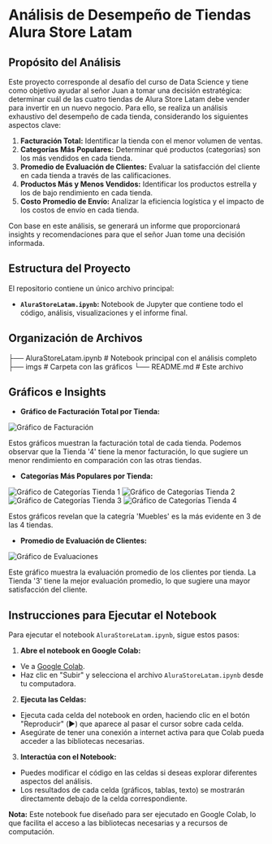 # Análisis de Desempeño de Tiendas Alura Store Latam

## Propósito del Análisis

Este proyecto corresponde al desafío del curso de Data Science y tiene como objetivo ayudar al señor Juan a tomar una decisión estratégica: determinar cuál de las cuatro tiendas de Alura Store Latam debe vender para invertir en un nuevo negocio. Para ello, se realiza un análisis exhaustivo del desempeño de cada tienda, considerando los siguientes aspectos clave:

1. **Facturación Total:** Identificar la tienda con el menor volumen de ventas.
2. **Categorías Más Populares:** Determinar qué productos (categorías) son los más vendidos en cada tienda.
3. **Promedio de Evaluación de Clientes:** Evaluar la satisfacción del cliente en cada tienda a través de las calificaciones.
4. **Productos Más y Menos Vendidos:** Identificar los productos estrella y los de bajo rendimiento en cada tienda.
5. **Costo Promedio de Envío:** Analizar la eficiencia logística y el impacto de los costos de envío en cada tienda.

Con base en este análisis, se generará un informe que proporcionará insights y recomendaciones para que el señor Juan tome una decisión informada.

## Estructura del Proyecto

El repositorio contiene un único archivo principal:

* **`AluraStoreLatam.ipynb`:** Notebook de Jupyter que contiene todo el código, análisis, visualizaciones y el informe final.

## Organización de Archivos

├── AluraStoreLatam.ipynb # Notebook principal con el análisis completo
├── imgs # Carpeta con las gráficos
└── README.md # Este archivo

## Gráficos e Insights

* **Gráfico de Facturación Total por Tienda:**

 ![Gráfico de Facturación](imgs/01-ingreso_total_por_tienda.png)

 Estos gráficos muestran la facturación total de cada tienda. Podemos observar que la Tienda '4' tiene la menor facturación, lo que sugiere un menor rendimiento en comparación con las otras tiendas.

* **Categorías Más Populares por Tienda:**

 ![Gráfico de Categorías Tienda 1](imgs/02-dist_categ_tienda01.png)
 ![Gráfico de Categorías Tienda 2](imgs/02-dist_categ_tienda02.png)
 ![Gráfico de Categorías Tienda 3](imgs/02-dist_categ_tienda03.png)
 ![Gráfico de Categorías Tienda 4](imgs/02-dist_categ_tienda04.png)

 Estos gráficos revelan que la categría 'Muebles' es la más evidente en 3 de las 4 tiendas.

* **Promedio de Evaluación de Clientes:**

 ![Gráfico de Evaluaciones](imgs/03-calif_promedio.png)

 Este gráfico muestra la evaluación promedio de los clientes por tienda. La Tienda '3' tiene la mejor evaluación promedio, lo que sugiere una mayor satisfacción del cliente.

## Instrucciones para Ejecutar el Notebook

Para ejecutar el notebook `AluraStoreLatam.ipynb`, sigue estos pasos:

1. **Abre el notebook en Google Colab:**

 * Ve a [Google Colab](https://colab.research.google.com/).
 * Haz clic en "Subir" y selecciona el archivo `AluraStoreLatam.ipynb` desde tu computadora.

2. **Ejecuta las Celdas:**

 * Ejecuta cada celda del notebook en orden, haciendo clic en el botón "Reproducir" (▶️) que aparece al pasar el cursor sobre cada celda.
 * Asegúrate de tener una conexión a internet activa para que Colab pueda acceder a las bibliotecas necesarias.

3. **Interactúa con el Notebook:**

 * Puedes modificar el código en las celdas si deseas explorar diferentes aspectos del análisis.
 * Los resultados de cada celda (gráficos, tablas, texto) se mostrarán directamente debajo de la celda correspondiente.

**Nota:** Este notebook fue diseñado para ser ejecutado en Google Colab, lo que facilita el acceso a las bibliotecas necesarias y a recursos de computación.
